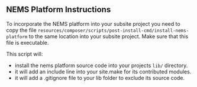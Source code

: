 ## NEMS Platform Instructions

To incorporate the NEMS platform into your subsite project you need to
copy the file `resources/composer/scripts/post-install-cmd/install-nems-platform`
to the same location into your subsite project. Make sure that this
file is executable.

This script will:
- install the nems platform source code into your projects `lib/` directory.
- it will add an include line into your site.make for its contributed modules.
- it will add a .gitignore file to your lib folder to exclude its source code.
